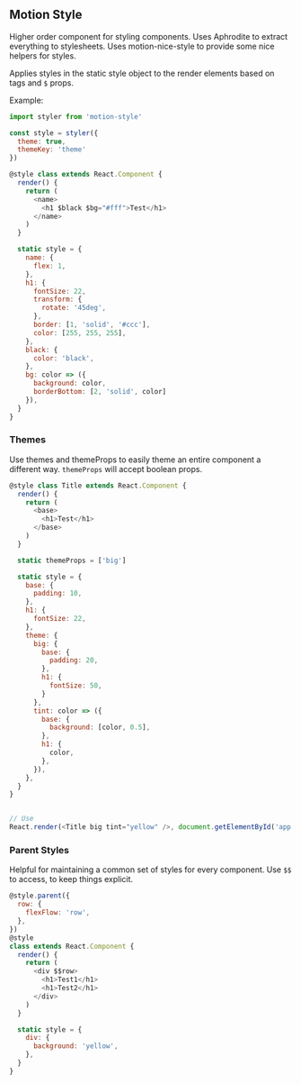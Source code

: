 ## Motion Style

Higher order component for styling components. Uses Aphrodite to extract everything to stylesheets. Uses motion-nice-style to provide some nice helpers for styles.

Applies styles in the static style object to the render elements based on tags and `$` props.

Example:

```js
import styler from 'motion-style'

const style = styler({
  theme: true,
  themeKey: 'theme'
})

@style class extends React.Component {
  render() {
    return (
      <name>
        <h1 $black $bg="#fff">Test</h1>
      </name>
    )
  }

  static style = {
    name: {
      flex: 1,
    },
    h1: {
      fontSize: 22,
      transform: {
        rotate: '45deg',
      },
      border: [1, 'solid', '#ccc'],
      color: [255, 255, 255],
    },
    black: {
      color: 'black',
    },
    bg: color => ({
      background: color,
      borderBottom: [2, 'solid', color]
    }),
  }
}
```

### Themes

Use themes and themeProps to easily theme an entire component a different way. `themeProps` will accept boolean props.

```js
@style class Title extends React.Component {
  render() {
    return (
      <base>
        <h1>Test</h1>
      </base>
    )
  }

  static themeProps = ['big']

  static style = {
    base: {
      padding: 10,
    },
    h1: {
      fontSize: 22,
    },
    theme: {
      big: {
        base: {
          padding: 20,
        },
        h1: {
          fontSize: 50,
        }
      },
      tint: color => ({
        base: {
          background: [color, 0.5],
        },
        h1: {
          color,
        },
      }),
    },
  }
}


// Use
React.render(<Title big tint="yellow" />, document.getElementById('app'))
```


### Parent Styles

Helpful for maintaining a common set of styles for every component. Use `$$` to access, to keep things explicit.

```js
@style.parent({
  row: {
    flexFlow: 'row',
  },
})
@style
class extends React.Component {
  render() {
    return (
      <div $$row>
        <h1>Test1</h1>
        <h1>Test2</h1>
      </div>
    )
  }

  static style = {
    div: {
      background: 'yellow',
    },
  }
}
```
